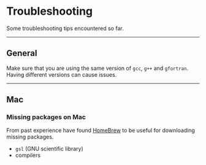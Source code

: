 # Troubleshooting

Some troubleshooting tips encountered so far.

-----------------------------------------------------------------------------

## General

Make sure that you are using the same version of `gcc`, `g++` and `gfortran`.
Having different versions can cause issues.

-----------------------------------------------------------------------------

## Mac


### Missing packages on Mac

From past experience have found [HomeBrew][brew] to be useful for downloading missing packages.

- `gsl` (GNU scientific library)
- compilers

[brew]: https://brew.sh/
